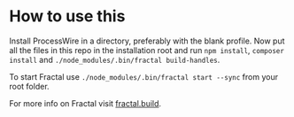 # How to use this

Install ProcessWire in a directory, preferably with the blank profile. Now put all the files in this repo in the installation root and run `npm install`, `composer install` and `./node_modules/.bin/fractal build-handles`.

To start Fractal use `./node_modules/.bin/fractal start --sync` from your root folder.

For more info on Fractal visit [fractal.build](http://fractal.build).